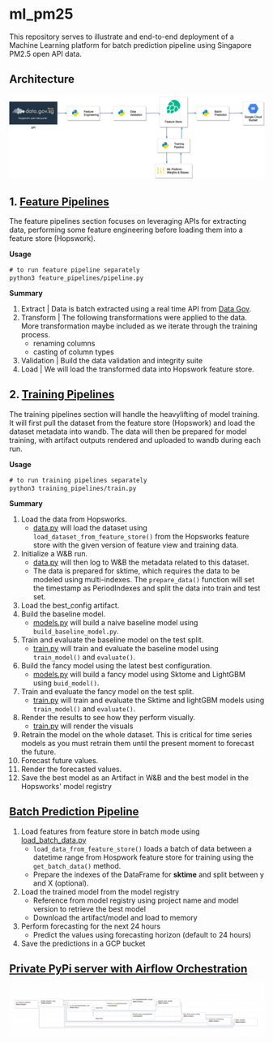 # ml_pm25

This repository serves to illustrate and end-to-end deployment of a Machine Learning platform for batch prediction pipeline using Singapore PM2.5 open API data.

## Architecture
![ML Architecture](assets/img/ml_architecture.drawio.png)


## 1. [Feature Pipelines](feature_pipelines)

The feature pipelines section focuses on leveraging APIs for extracting data, performing some feature engineering before loading them into a feature store (Hopswork).

**Usage**
```
# to run feature pipeline separately
python3 feature_pipelines/pipeline.py
```

**Summary**
1. Extract | Data is batch extracted using a real time API from [Data Gov](https://beta.data.gov.sg/collections/1394/datasets/d_9b2d180c92c4a3c45b5c671937bd1b5d/view).
2. Transform | The following transformations were applied to the data. More transformation maybe included as we iterate through the training process.
   - renaming columns
   - casting of column types
3. Validation | Build the data validation and integrity suite
4. Load | We will load the transformed data into Hopswork feature store.

## 2. [Training Pipelines](training_pipelines)

The training pipelines section will handle the heavylifting of model training. It will first pull the dataset from the feature store (Hopswork) and load the dataset metadata into wandb. The data will then be prepared for model training, with artifact outputs rendered and uploaded to wandb during each run.

**Usage**
```
# to run training pipelines separately
python3 training_pipelines/train.py
```

**Summary**
1. Load the data from Hopsworks.
   - [data.py](training_pipelines/data.py) will load the dataset using `load_dataset_from_feature_store()` from the Hopsworks feature store with the given version of feature view and training data.   
2. Initialize a W&B run.  
   - [data.py](training_pipelines/data.py) will then log to W&B the metadata related to this dataset.
   - The data is prepared for sktime, which requires the data to be modeled using multi-indexes. The `prepare_data()` function will set the timestamp as PeriodIndexes and split the data into train and test set.  
3. Load the best_config artifact.
4. Build the baseline model.
   - [models.py](training_pipelines/models.py) will build a naive baseline model using `build_baseline_model.py`.
5. Train and evaluate the baseline model on the test split.
   - [train.py](training_pipelines/train.py) will train and evaluate the baseline model using `train_model()` and `evaluate()`. 
6. Build the fancy model using the latest best configuration.
   - [models.py](training_pipelines/models.py) will build a fancy model using Sktome and LightGBM using `buid_model()`.
7. Train and evaluate the fancy model on the test split.
   - [train.py](training_pipelines/train.py) will train and evaluate the Sktime and lightGBM models using `train_model()` and `evaluate()`. 
8. Render the results to see how they perform visually.
   - [train.py](training_pipelines/train.py) will render the visuals
9.  Retrain the model on the whole dataset. This is critical for time series models as you must retrain them until the present moment to forecast the future.
10.  Forecast future values.
11.  Render the forecasted values.
12.  Save the best model as an Artifact in W&B and the best model in the Hopsworks' model registry

## [Batch Prediction Pipeline](batch_prediction_pipelines)

1. Load features from feature store in batch mode using [load_batch_data.py](batch_prediction_pipelines/load_batch_data.py)
   - `load_data_from_feature_store()` loads a batch of data between a datetime range from Hospwork feature store for training using the `get_batch_data()` method.
   - Prepare the indexes of the DataFrame for **sktime** and split between y and X (optional).
2. Load the trained model from the model registry
   - Reference from model registry using project name and model version to retrieve the best model
   - Download the artifact/model and load to memory
3. Perform forecasting for the next 24 hours
   - Predict the values using forecasting horizon (default to 24 hours) 
4. Save the predictions in a GCP bucket

## [Private PyPi server with Airflow Orchestration](airflow)

![Airflow ml_pipeline DAGs](assets/img/ml_pipeline_dags.png)